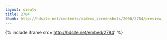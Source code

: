 ```yaml
---
layout: sieutv
title: 2784
thumb: http://hdsite.net/contents/videos_screenshots/2000/2784/preview_360p.mp4.jpg
---
```

{% include iframe src='http://hdsite.net/embed/2784' %}
 
